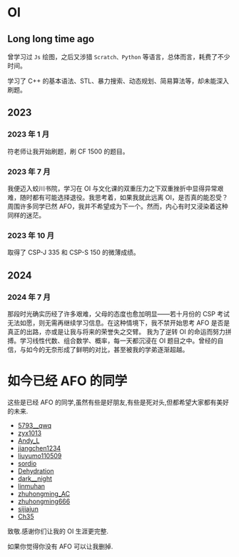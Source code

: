 # OI
## Long long time ago
曾学习过 $\texttt{Js}$ 绘图，之后又涉猎 $\texttt{Scratch、Python}$ 等语言，总体而言，耗费了不少时间。

学习了 C++ 的基本语法、STL、暴力搜索、动态规划、简易算法等，却未能深入刷题。

## 2023
###  2023 年 1 月
符老师让我开始刷题，刷 CF 1500 的题目。
### 2023 年 7 月
我便迈入蛟川书院，学习在 OI 与文化课的双重压力之下双重挫折中显得异常艰难，随时都有可能选择退役。我思考着，如果我就此远离 OI，是否真的能忍受？周围许多同学已然 AFO，我并不希望成为下一个。然而，内心有时又浸染着这种同样的迷茫。
### 2023 年 10 月
取得了 CSP-J 335 和 CSP-S 150 的微薄成绩。
## 2024
### 2024 年 7 月
那段时光确实历经了许多艰难，父母的态度也愈加明显——若十月份的 CSP 考试无法如愿，则无需再继续学习信息。在这种情境下，我不禁开始思考 AFO 是否是真正的出路，亦或是让我与将来的荣誉失之交臂。
我为了逆转 OI 的命运而努力拼搏。学习线性代数、组合数学、概率，每一天都沉浸在 OI 题目之中。曾经的自信，与如今的无奈形成了鲜明的对比，甚至被我的学弟逐渐超越。


# 如今已经 AFO 的同学
这些是已经 AFO 的同学,虽然有些是好朋友,有些是死对头,但都希望大家都有美好的未来.

- [5793__qwq](https://www.luogu.com.cn/user/464001)
- [zyx1013](https://www.luogu.com.cn/user/764698)
- [Andy_L](https://www.luogu.com.cn/user/460429)
- [jiangchen1234](https://www.luogu.com.cn/user/872579)
- [liuyumo110509](https://www.luogu.com.cn/user/1089333)
- [sordio](https://www.luogu.com.cn/user/578860)
- [Dehydration](https://www.luogu.com.cn/user/661534)
- [dark__night](https://www.luogu.com.cn/user/1064832)
- [linmuhan](https://www.luogu.com.cn/user/596590)
- [zhuhongming_AC](https://www.luogu.com.cn/user/748274)
- [zhuhongming666](https://www.luogu.com.cn/user/678975)
- [sijiajun](https://www.luogu.com.cn/user/501614)
- [Ch35](https://www.luogu.com.cn/user/672360)

致敬.感谢你们让我的 OI 生涯更完整.

如果你觉得你没有 AFO 可以让我删掉.
